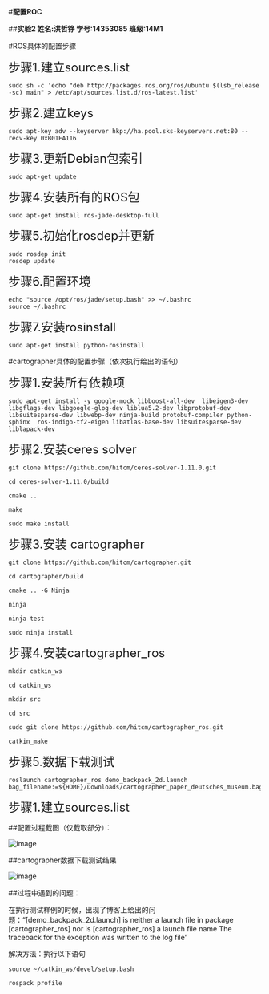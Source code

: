 #**配置ROC**

##**实验2  姓名:洪哲铮 学号:14353085 班级:14M1**  

#ROS具体的配置步骤


<font size=5>步骤1.建立sources.list</font><br>
	
	sudo sh -c 'echo "deb http://packages.ros.org/ros/ubuntu $(lsb_release -sc) main" > /etc/apt/sources.list.d/ros-latest.list'

<font size=5>步骤2.建立keys</font><br>
	
	sudo apt-key adv --keyserver hkp://ha.pool.sks-keyservers.net:80 --recv-key 0xB01FA116

<font size=5>步骤3.更新Debian包索引</font><br>

	sudo apt-get update

<font size=5>步骤4.安装所有的ROS包</font><br>

	sudo apt-get install ros-jade-desktop-full

<font size=5>步骤5.初始化rosdep并更新</font><br>

	sudo rosdep init
    rosdep update

<font size=5>步骤6.配置环境</font><br>

	echo "source /opt/ros/jade/setup.bash" >> ~/.bashrc
    source ~/.bashrc

<font size=5>步骤7.安装rosinstall</font><br>

	sudo apt-get install python-rosinstall

#cartographer具体的配置步骤（依次执行给出的语句）


<font size=5>步骤1.安装所有依赖项</font><br>

	sudo apt-get install -y google-mock libboost-all-dev  libeigen3-dev libgflags-dev libgoogle-glog-dev liblua5.2-dev libprotobuf-dev  libsuitesparse-dev libwebp-dev ninja-build protobuf-compiler python-sphinx  ros-indigo-tf2-eigen libatlas-base-dev libsuitesparse-dev liblapack-dev

<font size=5>步骤2.安装ceres solver</font><br>

	git clone https://github.com/hitcm/ceres-solver-1.11.0.git

	cd ceres-solver-1.11.0/build

	cmake ..

	make 

	sudo make install

<font size=5>步骤3.安装 cartographer</font><br>

	git clone https://github.com/hitcm/cartographer.git
	
	cd cartographer/build

	cmake .. -G Ninja

	ninja

	ninja test

	sudo ninja install

<font size=5>步骤4.安装cartographer_ros</font><br>

	mkdir catkin_ws

	cd catkin_ws

	mkdir src

	cd src

	sudo git clone https://github.com/hitcm/cartographer_ros.git

	catkin_make

<font size=5>步骤5.数据下载测试</font><br>

	roslaunch cartographer_ros demo_backpack_2d.launch bag_filename:=${HOME}/Downloads/cartographer_paper_deutsches_museum.bag

<font size=5>步骤1.建立sources.list</font><br>

##配置过程截图（仅截取部分）：

![image](https://cl.ly/180B110V1Q0i/ROS.png)

##cartographer数据下载测试结果

![image](https://cl.ly/1q2Z3R183H34/cartographer.png)

##过程中遇到的问题：

在执行测试样例的时候，出现了博客上给出的问题：“[demo_backpack_2d.launch] is neither a launch file in package [cartographer_ros] nor is [cartographer_ros] a launch file name 
The traceback for the exception was written to the log file”

解决方法：执行以下语句

	source ~/catkin_ws/devel/setup.bash

	rospack profile